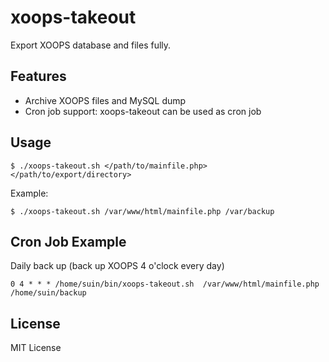 # xoops-takeout

Export XOOPS database and files fully.

## Features

* Archive XOOPS files and MySQL dump
* Cron job support: xoops-takeout can be used as cron job

## Usage


```
$ ./xoops-takeout.sh </path/to/mainfile.php> </path/to/export/directory>
```

Example:

```
$ ./xoops-takeout.sh /var/www/html/mainfile.php /var/backup
```

## Cron Job Example

Daily back up (back up XOOPS 4 o'clock every day)

```
0 4 * * * /home/suin/bin/xoops-takeout.sh  /var/www/html/mainfile.php  /home/suin/backup
```

## License

MIT License